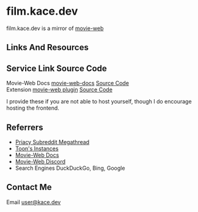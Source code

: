 # film.kace.dev
film.kace.dev is a mirror of [movie-web](httpsgithub.commovie-webmovie-web)

## Links And Resources
 Service         Link                                                Source Code                                              
------------------------------------------------------------------------------------------------------------------------------
 Movie-Web Docs  [movie-web-docs](httpsmovie-web.github.iodocs)  [Source Code](httpsgithub.commovie-webdocs)         
 Extension       [movie-web plugin](httpsshorturl.atiqzES)       [Source Code](httpsgithub.commovie-webextension)    

I provide these if you are not able to host yourself, though I do encourage hosting the frontend.

## Referrers
- [Priacy Subreddit Megathread](httpswww.reddit.comrPiracysiymSloEpXn)
- [Toon's Instances](httpserynith.github.iomovie-web-instances)
- [Movie-Web Docs](httpsmovie-web.github.iodocsinstances)
- [Movie-Web Discord](httpsmovie-web.github.iolinksdiscord)
- Search Engines DuckDuckGo, Bing, Google

## Contact Me
Email [user@kace.dev](mailtouser@kace.dev)